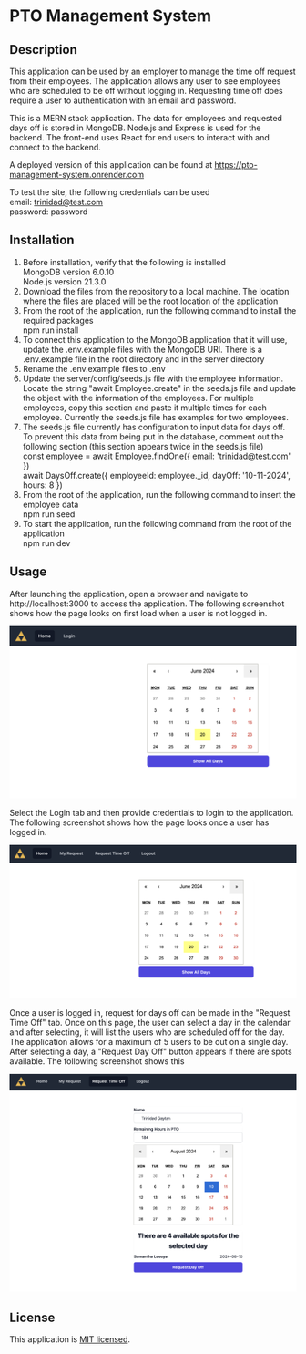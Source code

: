 # PTO Management System

## Description

This application can be used by an employer to manage the time off request from their employees.  The application allows any user to see employees who are scheduled to be off without logging in.  Requesting time off does require a user to authentication with an email and password.

This is a MERN stack application.  The data for employees and requested days off is stored in MongoDB.  Node.js and Express is used for the backend.  The front-end uses React for end users to interact with and connect to the backend.

A deployed version of this application can be found at https://pto-management-system.onrender.com

To test the site, the following credentials can be used <br />
email: trinidad@test.com <br />
password: password <br />

## Installation

1.  Before installation, verify that the following is installed
    <br />MongoDB version 6.0.10
    <br />Node.js version 21.3.0
2.  Download the files from the repository to a local machine.  The location where the files are placed will be the root location of the application
3.  From the root of the application, run the following command to install the required packages
    <br />npm run install
4.  To connect this application to the MongoDB application that it will use, update the .env.example files with the MongoDB URI.  There is a .env.example file in the root directory and in the server directory
5.  Rename the .env.example files to .env
6.  Update the server/config/seeds.js file with the employee information.  Locate the string "await Employee.create" in the seeds.js file and update the object with the information of the employees.  For multiple employees, copy this section and paste it multiple times for each employee.  Currently the seeds.js file has examples for two employees.
7.  The seeds.js file currently has configuration to input data for days off.  To prevent this data from being put in the database, comment out the following section (this section appears twice in the seeds.js file)
    <br />const employee = await Employee.findOne({ email: 'trinidad@test.com' })
    <br />await DaysOff.create({
        employeeId: employee._id,
        dayOff: '10-11-2024',
        hours: 8
    })
8.  From the root of the application, run the following command to insert the employee data
    <br />npm run seed
9.  To start the application, run the following command from the root of the application
    <br />npm run dev


## Usage

After launching the application, open a browser and navigate to http://localhost:3000 to access the application.  The following screenshot shows how the page looks on first load when a user is not logged in.

![home page with user logged out](assets/images/HomePageNoLogin.png)

Select the Login tab and then provide credentials to login to the application.  The following screenshot shows how the page looks once a user has logged in.

![home page with user logged in](assets/images/HomePageLoggedIn.png)

Once a user is logged in, request for days off can be made in the "Request Time Off" tab.  Once on this page, the user can select a day in the calendar and after selecting, it will list the users who are scheduled off for the day.  The application allows for a maximum of 5 users to be out on a single day.  After selecting a day, a "Request Day Off" button appears if there are spots available.  The following screenshot shows this

![request time off page](assets/images/RequestTimeOff.png)

## License

This application is [MIT licensed](./LICENSE).
